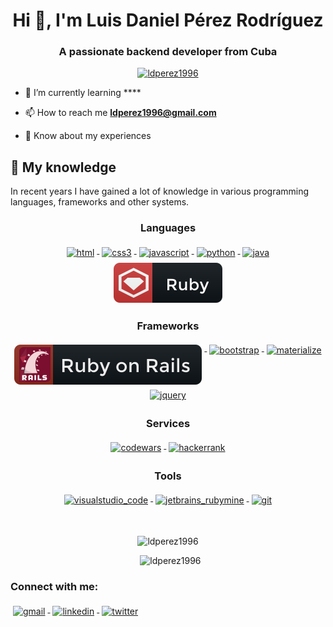 <h1 align="center">Hi 👋, I'm Luis Daniel Pérez Rodríguez</h1>
<h3 align="center">A passionate backend developer from Cuba</h3>


<p align="center"> <a href="https://github.com/ryo-ma/github-profile-trophy"><img src="https://github-profile-trophy.vercel.app/?username=ldperez1996&theme=radical&no-frame=true" alt="ldperez1996" /></a> </p>



- 🌱 I’m currently learning ****

- 📫 How to reach me **ldperez1996@gmail.com**

- 📄 Know about my experiences []()


## 🌠 My knowledge

In recent years I have gained a lot of knowledge in various programming languages, frameworks and other systems.

<h3 align="center">Languages</h3>
<p align="center">
    <a href="https://www.w3schools.com/html">
        <img src="https://raw.githubusercontent.com/ldperez1996/ColoredBadges/master/svg/dev/languages/html.svg" alt="html" style="vertical-align:top; margin:4px">
    </a>
    <a href="https://www.w3schools.com/css">
        <img src="https://raw.githubusercontent.com/ldperez1996/ColoredBadges/master/svg/dev/languages/css3.svg" alt="css3" style="vertical-align:top; margin:4px">
    </a>
    <a href="https://www.w3schools.com/js">
       <img src="https://raw.githubusercontent.com/ldperez1996/ColoredBadges/master/svg/dev/languages/js.svg" alt="javascript" style="vertical-align:top; margin:4px">
    </a>
    <a href="https://www.python.org">
    <img src="https://raw.githubusercontent.com/ldperez1996/ColoredBadges/master/svg/dev/languages/python.svg" alt="python" style="vertical-align:top; margin:4px">
    </a>
    <a href="https://www.java.com">
        <img src="https://raw.githubusercontent.com/ldperez1996/ColoredBadges/master/svg/dev/languages/java.svg" alt="java" style="vertical-align:top; margin:4px">
    </a>
    <a href="https://www.ruby-lang.org">
        <img src="https://raw.githubusercontent.com/ldperez1996/ColoredBadges/master/svg/dev/languages/ruby.svg" alt="ruby" style="vertical-align:top; margin:4px">
    </a>
</p>

<h3 align="center">Frameworks</h3>
<p align="center">
    <a href="http://rubyonrails.com">
        <img src="https://raw.githubusercontent.com/ldperez1996/ColoredBadges/master/svg/dev/frameworks/rubyonrails.svg" alt="bootstrap" style="vertical-align:top; margin:4px"> 
    <a href="https://getbootstrap.com">
        <img src="https://raw.githubusercontent.com/ldperez1996/ColoredBadges/master/svg/dev/frameworks/bootstrap.svg" alt="bootstrap" style="vertical-align:top; margin:4px">
    </a>
    <a href="https://materializecss.com/">
        <img src="https://raw.githubusercontent.com/ldperez1996/ColoredBadges/master/svg/dev/frameworks/materialize.svg" alt="materialize" style="vertical-align:top; margin:4px">
    </a>
    <a href="https://jquery.com">
        <img src="https://raw.githubusercontent.com/ldperez1996/ColoredBadges/master/svg/dev/frameworks/jquery.svg" alt="jquery" style="vertical-align:top; margin:4px">
    </a>
</p>

<h3 align="center">Services</h3>
<p align="center">
    <a href="https://www.codewars.com">
        <img src="https://raw.githubusercontent.com/ldperez1996/ColoredBadges/master/svg/dev/services/codewars.svg" alt="codewars" style="vertical-align:top; margin:4px">
    </a>
    <a href="https://www.hackerrank.com">
        <img src="https://raw.githubusercontent.com/ldperez1996/ColoredBadges/master/svg/dev/services/hackerrank.svg" alt="hackerrank" style="vertical-align:top; margin:4px">
    </a>
</p>

<h3 align="center">Tools</h3>
<p align="center">
    <a href="https://code.visualstudio.com">
        <img src="https://raw.githubusercontent.com/ldperez1996/ColoredBadges/master/svg/dev/tools/visualstudio_code.svg" alt="visualstudio_code" style="vertical-align:top; margin:4px">
    </a>
    <a href="https://www.jetbrains.com/en-en/ruby/">
        <img src="https://raw.githubusercontent.com/ldperez1996/ColoredBadges/master/svg/dev/tools/jetbrains_rubymine.svg" alt="jetbrains_rubymine" style="vertical-align:top; margin:4px">
    </a>
   <a href="https://git-scm.com">
        <img src="https://raw.githubusercontent.com/ldperez1996/ColoredBadges/prod/svg/dev/tools/git.svg" alt="git" style="vertical-align:top; margin:4px">
    </a>
</p>

<br>


<p align="center"><img  src="https://github-readme-stats.vercel.app/api?username=ldperez1996&hide_border=true&show_icons=true&theme=radical&locale=en" alt="ldperez1996" /></p>

<p align="center"> &nbsp; <img  src="https://github-readme-streak-stats.herokuapp.com/?user=ldperez1996&hide_border=true&theme=radical&locale=en" alt="ldperez1996" /> </p>  


<h3 align="left">Connect with me:</h3>
<p align="left">
    <a href="mailto:ldperez1996@gmail.com">
        <img src="https://raw.githubusercontent.com/ldperez1996/ColoredBadges/prod/svg/social/gmail.svg" alt="gmail" style="vertical-align:top; margin:4px">
    </a>
    <a href="https://www.linkedin.com/in/luis-daniel-perez-rodriguez/">
        <img src="https://raw.githubusercontent.com/ldperez1996/ColoredBadges/prod/svg/social/linkedin.svg" alt="linkedin" style="vertical-align:top; margin:4px">
    </a>
    <a href="https://twitter.com/LuisD_Poison">
        <img src="https://raw.githubusercontent.com/ldperez1996/ColoredBadges/prod/svg/social/twitter.svg" alt="twitter" style="vertical-align:top; margin:4px">
    </a>
</p>


